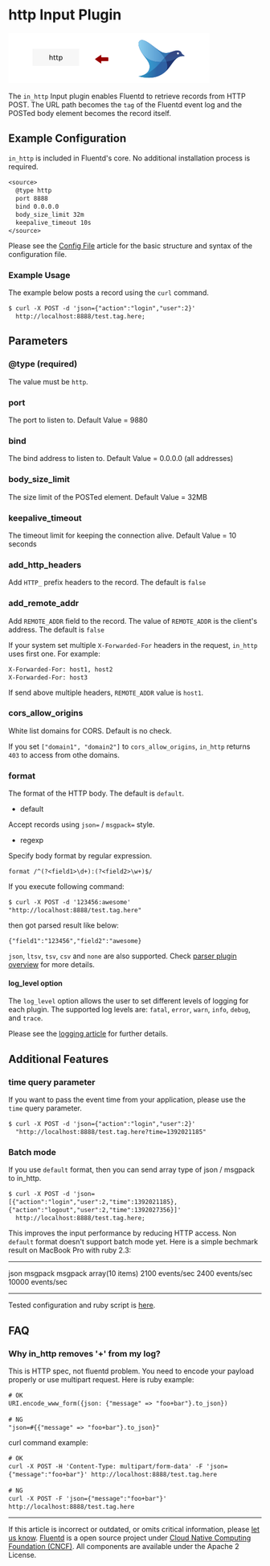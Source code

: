 # http Input Plugin

![](/images/plugins/input/http.png)

The `in_http` Input plugin enables Fluentd to retrieve records from HTTP
POST. The URL path becomes the `tag` of the Fluentd event log and the
POSTed body element becomes the record itself.


## Example Configuration

`in_http` is included in Fluentd's core. No additional installation
process is required.

``` {.CodeRay}
<source>
  @type http
  port 8888
  bind 0.0.0.0
  body_size_limit 32m
  keepalive_timeout 10s
</source>
```
Please see the [Config File](/configuration/config-file.md) article for the basic
structure and syntax of the configuration file.

### Example Usage

The example below posts a record using the `curl` command.

``` {.CodeRay}
$ curl -X POST -d 'json={"action":"login","user":2}'
  http://localhost:8888/test.tag.here;
```

## Parameters

### \@type (required)

The value must be `http`.

### port

The port to listen to. Default Value = 9880

### bind

The bind address to listen to. Default Value = 0.0.0.0 (all addresses)

### body\_size\_limit

The size limit of the POSTed element. Default Value = 32MB

### keepalive\_timeout

The timeout limit for keeping the connection alive. Default Value = 10
seconds

### add\_http\_headers

Add `HTTP_` prefix headers to the record. The default is `false`

### add\_remote\_addr

Add `REMOTE_ADDR` field to the record. The value of `REMOTE_ADDR` is the
client's address. The default is `false`

If your system set multiple `X-Forwarded-For` headers in the request,
`in_http` uses first one. For example:

``` {.CodeRay}
X-Forwarded-For: host1, host2
X-Forwarded-For: host3
```

If send above multiple headers, `REMOTE_ADDR` value is `host1`.

### cors\_allow\_origins

White list domains for CORS. Default is no check.

If you set `["domain1", "domain2"]` to `cors_allow_origins`, `in_http`
returns `403` to access from othe domains.

### format

The format of the HTTP body. The default is `default`.

-   default

Accept records using `json=` / `msgpack=` style.

-   regexp

Specify body format by regular expression.

``` {.CodeRay}
format /^(?<field1>\d+):(?<field2>\w+)$/
```

If you execute following command:

``` {.CodeRay}
$ curl -X POST -d '123456:awesome' "http://localhost:8888/test.tag.here"
```

then got parsed result like below:

``` {.CodeRay}
{"field1":"123456","field2":"awesome}
```

`json`, `ltsv`, `tsv`, `csv` and `none` are also supported. Check
[parser plugin overview](/plugins/parser/README.md) for more details.

#### log\_level option

The `log_level` option allows the user to set different levels of
logging for each plugin. The supported log levels are: `fatal`, `error`,
`warn`, `info`, `debug`, and `trace`.

Please see the [logging article](/deployment/logging.md) for further details.

## Additional Features

### time query parameter

If you want to pass the event time from your application, please use the
`time` query parameter.

``` {.CodeRay}
$ curl -X POST -d 'json={"action":"login","user":2}'
  "http://localhost:8888/test.tag.here?time=1392021185"
```

### Batch mode

If you use `default` format, then you can send array type of json /
msgpack to in\_http.

``` {.CodeRay}
$ curl -X POST -d 'json=[{"action":"login","user":2,"time":1392021185},{"action":"logout","user":2,"time":1392027356}]'
  http://localhost:8888/test.tag.here;
```

This improves the input performance by reducing HTTP access. Non
`default` format doesn't support batch mode yet. Here is a simple
bechmark result on MacBook Pro with ruby 2.3:

  ----------------- ----------------- -------------------------
  json              msgpack           msgpack array(10 items)
  2100 events/sec   2400 events/sec   10000 events/sec
  ----------------- ----------------- -------------------------

Tested configuration and ruby script is
[here](https://gist.github.com/repeatedly/672ac73abf7cbcb629aaec791838cf6d).

## FAQ

### Why in\_http removes '+' from my log?

This is HTTP spec, not fluentd problem. You need to encode your payload
properly or use multipart request. Here is ruby example:

``` {.CodeRay}
# OK
URI.encode_www_form({json: {"message" => "foo+bar"}.to_json})

# NG
"json=#{{"message" => "foo+bar"}.to_json}"
```

curl command example:

``` {.CodeRay}
# OK
curl -X POST -H 'Content-Type: multipart/form-data' -F 'json={"message":"foo+bar"}' http://localhost:8888/test.tag.here

# NG
curl -X POST -F 'json={"message":"foo+bar"}' http://localhost:8888/test.tag.here
```


------------------------------------------------------------------------

If this article is incorrect or outdated, or omits critical information, please [let us know](https://github.com/fluent/fluentd-docs/issues?state=open).
[Fluentd](http://www.fluentd.org/) is a open source project under [Cloud Native Computing Foundation (CNCF)](https://cncf.io/). All components are available under the Apache 2 License.
